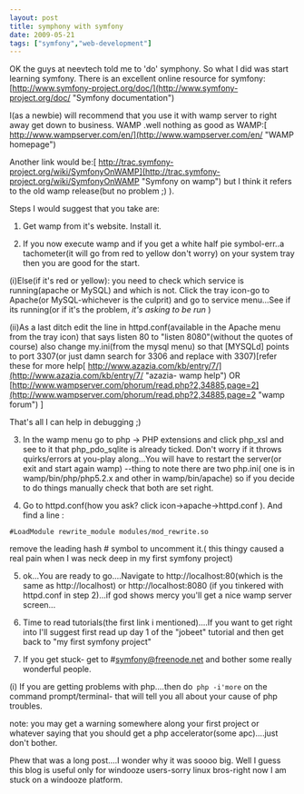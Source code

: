 ```yaml
---
layout: post
title: symphony with symfony
date: 2009-05-21
tags: ["symfony","web-development"]
---
```


OK the guys at neevtech told me to 'do' symphony. So what I did was start learning symfony. There is an excellent online resource for symfony: [http://www.symfony-project.org/doc/](http://www.symfony-project.org/doc/ "Symfony documentation")

I(as a newbie) will recommend that you use it with wamp server to right away get down to business. WAMP .well nothing as good as WAMP:[ http://www.wampserver.com/en/](http://www.wampserver.com/en/ "WAMP homepage")

Another link would be:[ http://trac.symfony-project.org/wiki/SymfonyOnWAMP](http://trac.symfony-project.org/wiki/SymfonyOnWAMP "Symfony on wamp") but I think it refers to the old wamp release(but no problem ;)  ).

Steps I would suggest that you take are:

1. Get wamp from it's website. Install it.

2. If you now execute wamp and if you get a white half pie symbol-err..a tachometer(it will go from red to yellow don't worry) on your system tray then you are good for the start.

(i)Else(if it's red or yellow): you need to check which service is running(apache or MySQL) and which is not. Click the tray icon-go to Apache(or MySQL-whichever is the culprit) and go to service menu...See if its running(or if it's the problem, _it's asking to be run_ )

(ii)As a last ditch edit the line in httpd.conf(available in the Apache menu from the tray icon) that says listen 80 to "listen 8080"(without the quotes of course) also change my.ini(from the mysql menu) so that [MYSQLd] points to port 3307(or just damn search for 3306 and replace with 3307)[refer these for more help[ http://www.azazia.com/kb/entry/7/](http://www.azazia.com/kb/entry/7/ "azazia- wamp help") OR  [http://www.wampserver.com/phorum/read.php?2,34885,page=2](http://www.wampserver.com/phorum/read.php?2,34885,page=2 "wamp forum") ]

That's all I can help in debugging ;)

3. In the wamp menu go to php -> PHP extensions and click php_xsl and see to it that php_pdo_sqlite is already ticked. Don't worry if it throws quirks/errors at you-play along...You will have to restart the server(or exit and start again wamp) --thing to note there are two php.ini( one is in wamp/bin/php/php5.2.x and other in wamp/bin/apache) so if you decide to do things manually check that both are set right.

4. Go to httpd.conf(how you ask? click icon->apache->httpd.conf ). And find a line :

`#LoadModule rewrite_module modules/mod_rewrite.so `

remove the leading hash # symbol to uncomment it.( this thingy caused a real pain when I was neck deep in my first symfony project)

5. ok...You are ready to go....Navigate to http://localhost:80(which is the same as http://localhost) or http://localhost:8080 (if you tinkered with httpd.conf in step 2)...if god shows mercy you'll get a nice wamp server screen...

6. Time to read tutorials(the first link i mentioned)....If you want to get right into I'll suggest first read up day 1 of the "jobeet" tutorial and then get back to "my first symfony project"

7. If you get stuck- get to #symfony@freenode.net and bother some really wonderful people.

(i) If you are getting problems with php....then do` php -i'more` on the command prompt/terminal- that will tell you all about your cause of php troubles.

note: you may get a warning somewhere along your first project or whatever saying that you should get a php accelerator(some apc)....just don't bother.

Phew that was a long post....I wonder why it was soooo big. Well I guess this blog is useful only for windooze users-sorry linux bros-right now I am stuck on a windooze platform.